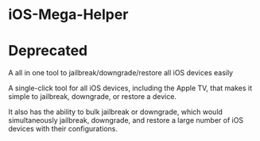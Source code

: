 # iOS-Mega-Helper
# Deprecated
A all in one tool to jailbreak/downgrade/restore all iOS devices easily

A single-click tool for all iOS devices, including the Apple TV, that makes it simple to jailbreak, downgrade, or restore a device. 

It also has the ability to bulk jailbreak or downgrade, which would simultaneously jailbreak, downgrade, and restore a large number of iOS devices with their configurations.
